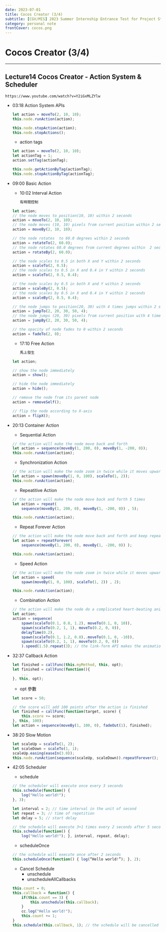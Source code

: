 ```yaml
---
date: 2023-07-01
title: Cocos Creator (3/4)
subtitle: [CGV/MIS] 2023 Summer Internship Entrance Test for Project Students
category: personal note
frontCover: cocos.png
---
```


Cocos Creator (3/4)
===
<hr style="border-color: rgb(161, 161, 161, 0.5); width: 100%;">

## Lecture14 Cocos Creator - Action System & Scheduler

```youtube
https://www.youtube.com/watch?v=Y2iGxMLZYlw
```

- 03:18 Action System APIs
    ```typescript
    let action = moveTo(2, 10, 10);
    this.node.runAction(action);

    this.node.stopAction(action);
    this.node.stopActions();
    ```
    - action tags
    ```typescript
    let action = moveTo(2, 10, 10);
    let actionTag = 1;
    action.setTag(actionTag);
    
    this.node.getActionByTag(actionTag);
    this.node.stopActionByTag(actionTag);
    ```
- 09:00 Basic Action
    - 10:02 Interval Action
        ```def 
        有時間控制
        ```
    ```typescript
    let action;
    // the node moves to position(10, 10) within 2 seconds
    action = moveTo(2, 10, 10); 
    // the node moves (10, 10) pixels from current position within 2 seconds
    action = moveBy(2, 10, 10);

    // the node rotates  to 60.0 degrees within 2 seconds
    action = rotateTo(2, 60.0);
    // the node rotates 60.0 degrees from current degrees within  2 seconds
    action = rotateBy(2, 60.0);

    // the node scales to 0.5 in both X and Y within 2 seconds
    action = scaleTo(2, 0.5);
    // the node scales to 0.5 in X and 0.4 in Y within 2 seconds
    action = scaleTo(2, 0.5, 0.4);

    // the node scales by 0.5 in both X and Y within 2 seconds
    action = scaleBy(2, 0.5);
    // the node scales by 0.5 in X and 0.4 in Y within 2 seconds
    action = scaleBy(2, 0.5, 0.4);

    // the node jumps to position(20, 30) with 4 times jumps within 2 seconds, jump height is 50
    action = jumpTo(2, 20, 30, 50, 4);
    // the node jumps (20, 30) pixels from current position with 4 times jumps within 2 seconds, jump height is 50
    action = jumpBy(2, 20, 30, 50, 4);

    // the opacity of node fades to 0 within 2 seconds
    action = fadeTo(2, 0);
    ```
    - 17:10 Free Action
        ```def 
        馬上發生
        ```
    ``` typescript
    let action;

    // show the node immediately
    action = show();

    // hide the node immediately
    action = hide();

    // remove the node from its parent node
    action = removeSelf();

    // flip the node according to X-axis
    action = flipX();
    ```

- 20:13 Container Action
    - Sequential Action
    ``` typescript
    // the action will make the node move back and forth
    let action = sequence(moveBy(1, 200, 0), moveBy(1, -200, 0));
    this.node.runAction(action);
    ```
    
    - Synchronization Action
    ``` typescript
    // the action will make the node zoom in twice while it moves upwards
    let action = spawn(moveBy(1, 0, 100), scaleTo(1, 2));
    this.node.runAction(action);
    ```
    
    - Repeatitive Action
    ``` typescript
    // the action will make the node move back and forth 5 times
    let action = repeat(
        sequence(moveBy(1, 200, 0), moveBy(1, -200, 0)) , 5);

    this.node.runAction(action);
    ```

    - Repeat Forever Action
    ``` typescript
    // the action will make the node move back and forth and keep repeating
    let action = repeatForever(
        sequence(moveBy(1, 200, 0), moveBy(1, -200, 0)) );

    this.node.runAction(action);
    ```
    
    - Speed Action
    ``` typescript
    // the action will make the node zoom in twice while it moves upwards within 0.5 seconds
    let action = speed(
        spawn(moveBy(1, 0, 100), scaleTo(1, 2)) , 2);

    this.node.runAction(action);
    ```

    - Combination Action
    ```typescript
    // the action will make the node do a complicated heart-beating animation
    let action;
    action = sequence(
        spawn(scaleTo(0.1, 0.8, 1.2), moveTo(0.1, 0, 10)),
        spawn(scaleTo(0.2, 1, 1), moveTo(0.2, 0, 0)),
        delayTime(0.2),
        spawn(scaleTo(0.1, 1.2, 0.8),.moveTo(0.1, 0, -10)),
        spawn(scaleTo(0.2, 1, 1), moveTo(0.2, 0, 0))
        ).speed(1.5).repeat(3); // the link-form API makes the animation play five 			times faster and repeat 3 times
    ```

- 32:37 Callback Action
    ```typescript
    let finished = callFunc(this.myMethod, this, opt);
    let finished = callFunc(function(){
        ...
    }, this, opt);
    ```
    - opt 參數
    ``` typescript
    let score = 50;

    // the score will add 100 points after the action is finished
    let finished = callFunc(function(target, score) {
        this.score += score;
    }, this, 100); 
    let action = sequence(moveBy(1, 100, 0), fadeOut(1), finished); 
    ```
    
- 38:20 Slow Motion
    ```typescript
    let scaleUp = scaleTo(1, 2);
    let scaleDown = scaleTo(1, 1);
    scaleUp.easing(easeIn(3.0));
    this.node.runAction(sequence(scaleUp, scaleDown)).repeatForever();
    ```
    
- 42:05 Scheduler
    - schedule
    ```typescript
    // the scheduler will execute once every 3 seconds
    this.schedule(function() {
        log("Hello world!");
    }, 3);

    let interval = 2; // time interval in the unit of second
    let repeat = 3; // time of repetition
    let delay = 5; // start delay

    // the schedule will execute 3+1 times every 2 seconds after 5 seconds 
    this.schedule(function() {
        log("Hello world!"); }, interval, repeat, delay);
    ```
    
    - scheduleOnce
    ```typescript
    // the schedule will execute once after 2 seconds 
    this.scheduleOnce(function() { log(“Hello world!”); }, 2);
    ```
    
    - Cancel Schedule
        - unschedule
        - unscheduleAllCallbacks 
    ```typescript
    this.count = 0;
    this.callback = function() {
        if(this.count == 3) {
            this.unschedule(this.callback);
        }
        cc.log("Hello world!");
        this.count += 1;
    }
    this.schedule(this.callback, 1); // the schedule will be cancelled after executing 4 times
    ```
